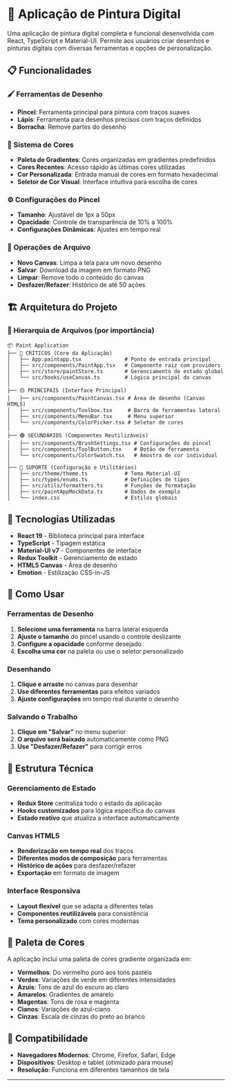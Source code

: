 # 🎨 Aplicação de Pintura Digital

Uma aplicação de pintura digital completa e funcional desenvolvida com React, TypeScript e Material-UI. Permite aos usuários criar desenhos e pinturas digitais com diversas ferramentas e opções de personalização.

## 📋 Funcionalidades

### 🖌️ Ferramentas de Desenho
- **Pincel**: Ferramenta principal para pintura com traços suaves
- **Lápis**: Ferramenta para desenhos precisos com traços definidos
- **Borracha**: Remove partes do desenho

### 🎨 Sistema de Cores
- **Paleta de Gradientes**: Cores organizadas em gradientes predefinidos
- **Cores Recentes**: Acesso rápido às últimas cores utilizadas
- **Cor Personalizada**: Entrada manual de cores em formato hexadecimal
- **Seletor de Cor Visual**: Interface intuitiva para escolha de cores

### ⚙️ Configurações do Pincel
- **Tamanho**: Ajustável de 1px a 50px
- **Opacidade**: Controle de transparência de 10% a 100%
- **Configurações Dinâmicas**: Ajustes em tempo real

### 💾 Operações de Arquivo
- **Novo Canvas**: Limpa a tela para um novo desenho
- **Salvar**: Download da imagem em formato PNG
- **Limpar**: Remove todo o conteúdo do canvas
- **Desfazer/Refazer**: Histórico de até 50 ações

## 🏗️ Arquitetura do Projeto

### 📁 Hierarquia de Arquivos (por importância)

```
📦 Paint Application
├── 🔴 CRÍTICOS (Core da Aplicação)
│   ├── App.paintapp.tsx              # Ponto de entrada principal
│   ├── src/components/PaintApp.tsx   # Componente raiz com providers
│   ├── src/store/paintStore.ts       # Gerenciamento de estado global
│   └── src/hooks/useCanvas.ts        # Lógica principal do canvas
│
├── 🟡 PRINCIPAIS (Interface Principal)
│   ├── src/components/PaintCanvas.tsx # Área de desenho (Canvas HTML5)
│   ├── src/components/Toolbox.tsx     # Barra de ferramentas lateral
│   ├── src/components/MenuBar.tsx     # Menu superior
│   └── src/components/ColorPicker.tsx # Seletor de cores
│
├── 🟢 SECUNDÁRIOS (Componentes Reutilizáveis)
│   ├── src/components/BrushSettings.tsx # Configurações do pincel
│   ├── src/components/ToolButton.tsx    # Botão de ferramenta
│   └── src/components/ColorSwatch.tsx   # Amostra de cor individual
│
├── 🔵 SUPORTE (Configuração e Utilitários)
│   ├── src/theme/theme.ts            # Tema Material-UI
│   ├── src/types/enums.ts            # Definições de tipos
│   ├── src/utils/formatters.ts       # Funções de formatação
│   ├── src/paintAppMockData.ts       # Dados de exemplo
│   └── index.css                     # Estilos globais
```

## 🚀 Tecnologias Utilizadas

- **React 19** - Biblioteca principal para interface
- **TypeScript** - Tipagem estática
- **Material-UI v7** - Componentes de interface
- **Redux Toolkit** - Gerenciamento de estado
- **HTML5 Canvas** - Área de desenho
- **Emotion** - Estilização CSS-in-JS

## 🎯 Como Usar

### Ferramentas de Desenho
1. **Selecione uma ferramenta** na barra lateral esquerda
2. **Ajuste o tamanho** do pincel usando o controle deslizante
3. **Configure a opacidade** conforme desejado
4. **Escolha uma cor** na paleta ou use o seletor personalizado

### Desenhando
1. **Clique e arraste** no canvas para desenhar
2. **Use diferentes ferramentas** para efeitos variados
3. **Ajuste configurações** em tempo real durante o desenho

### Salvando o Trabalho
1. **Clique em "Salvar"** no menu superior
2. **O arquivo será baixado** automaticamente como PNG
3. **Use "Desfazer/Refazer"** para corrigir erros

## 🔧 Estrutura Técnica

### Gerenciamento de Estado
- **Redux Store** centraliza todo o estado da aplicação
- **Hooks customizados** para lógica específica do canvas
- **Estado reativo** que atualiza a interface automaticamente

### Canvas HTML5
- **Renderização em tempo real** dos traços
- **Diferentes modos de composição** para ferramentas
- **Histórico de ações** para desfazer/refazer
- **Exportação** em formato de imagem

### Interface Responsiva
- **Layout flexível** que se adapta a diferentes telas
- **Componentes reutilizáveis** para consistência
- **Tema personalizado** com cores modernas

## 🎨 Paleta de Cores

A aplicação inclui uma paleta de cores gradiente organizada em:
- **Vermelhos**: Do vermelho puro aos tons pastéis
- **Verdes**: Variações de verde em diferentes intensidades
- **Azuis**: Tons de azul do escuro ao claro
- **Amarelos**: Gradientes de amarelo
- **Magentas**: Tons de rosa e magenta
- **Cianos**: Variações de azul-ciano
- **Cinzas**: Escala de cinzas do preto ao branco

## 📱 Compatibilidade

- **Navegadores Modernos**: Chrome, Firefox, Safari, Edge
- **Dispositivos**: Desktop e tablet (otimizado para mouse)
- **Resolução**: Funciona em diferentes tamanhos de tela

---
